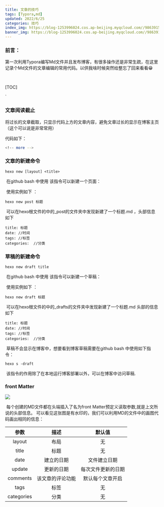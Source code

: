```yaml
---
title: 文章的技巧
tags: [Typora,md]
updated: 2022/6/25
categories: 技巧
index_img: https://blog-1253996024.cos.ap-beijing.myqcloud.com//98639154_p0.png
banner_img: https://blog-1253996024.cos.ap-beijing.myqcloud.com//98639154_p0.png
---
```

###   前言：

​		第一次利用Typora编写Md文件并且发布博客，有很多操作还是非常生疏，在这里记录个Md文件的文章编辑的常用代码。以供我啥时候突然给整忘了回来看看😁

​									<!-- more -->

[TOC]

`                      

### 文章阅读截止

​		将过长的文章截取，只显示代码上方的文章内容，避免文章过长的显示在博客主页（这个可以说是非常常用）

代码如下：

``` bash
<!-- more -->
```

### 文章的新建命令

```
hexo new [layout] <title>
```

​		在github bash 中使用 该指令可以新建一个页面：

​		使用实例如下 ：

```
hexo new post 标题
```

​		可以在hexo根文件的中的_post的文件夹中发现新建了一个标题.md	，头部信息如下

```
title: 标题
date: //时间
tags: //标签
categories:  //分类
```

### 草稿的新建命令

```
hexo new draft title
```

​		在github bash 中使用 该指令可以新建一个草稿：

​		使用实例如下 ：

```
hexo new draft 标题
```

​		可以在hexo根文件的中的_drafts的文件夹中发现新建了一个标题.md	头部的信息如下

```
title: 标题
date: //时间
tags: //标签
categories:  //分类
```

​		草稿不会显示在博客中，想要看到博客草稿需要在github bash 中使用如下指令：

```
hexo s -draft
```


​		该指令的作用除了在本地运行博客部署以外，可以在博客中访问草稿.

### front  Matter

![](https://blog-1253996024.cos.ap-beijing.myqcloud.com//20200916181236318.png)

​	每个创建的MD文件都在头端插入了名为front  Matter预定义读取参数,就是上文所说的头部信息。
​	可以看见这张图是有水印的，我们可以利用MD的文件中的画图代码画出相同的信息：

<center>

|    参数    |       描述       |       默认值       |
| :--------: | :--------------: | :----------------: |
|   layout   |       布局       |         无         |
|   title    |       标题       |         无         |
|    date    |    建立的日期    |    文件建立日期    |
|   update   |    更新的日期    | 每次文件更新的日期 |
|  comments  | 该文章的评论功能 |  默认每个文章开启  |
|    tags    |       标签       |         无         |
| categories |       分类       |         无         |

</center>
